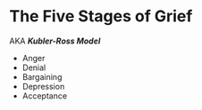 # The Five Stages of Grief

AKA ***Kubler-Ross Model***

- Anger
- Denial
- Bargaining
- Depression
- Acceptance